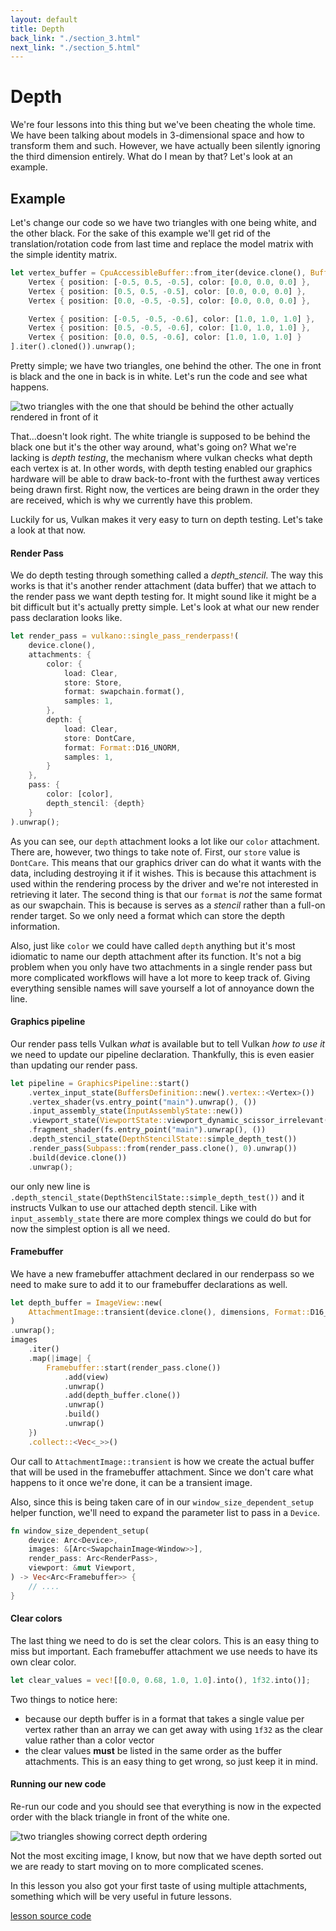 ```yaml
---
layout: default
title: Depth
back_link: "./section_3.html"
next_link: "./section_5.html"
---
```


# Depth

We're four lessons into this thing but we've been cheating the whole time. We have been talking about models in 3-dimensional space and how to transform them and such. However, we have actually been silently ignoring the third dimension entirely. What do I mean by that? Let's look at an example.

## Example

Let's change our code so we have two triangles with one being white, and the other black. For the sake of this example we'll get rid of the translation/rotation code from last time and replace the model matrix with the simple identity matrix.

```rust
let vertex_buffer = CpuAccessibleBuffer::from_iter(device.clone(), BufferUsage::all(), false, [
    Vertex { position: [-0.5, 0.5, -0.5], color: [0.0, 0.0, 0.0] },
    Vertex { position: [0.5, 0.5, -0.5], color: [0.0, 0.0, 0.0] },
    Vertex { position: [0.0, -0.5, -0.5], color: [0.0, 0.0, 0.0] },

    Vertex { position: [-0.5, -0.5, -0.6], color: [1.0, 1.0, 1.0] },
    Vertex { position: [0.5, -0.5, -0.6], color: [1.0, 1.0, 1.0] },
    Vertex { position: [0.0, 0.5, -0.6], color: [1.0, 1.0, 1.0] }
].iter().cloned()).unwrap();
```

Pretty simple; we have two triangles, one behind the other. The one in front is black and the one in back is in white. Let's run the code and see what happens.

![two triangles with the one that should be behind the other actually rendered in front of it](./imgs/4/triangles_with_no_depth.png)

That...doesn't look right. The white triangle is supposed to be behind the black one but it's the other way around, what's going on? What we're lacking is *depth testing*, the mechanism where vulkan checks what depth each vertex is at. In other words, with depth testing enabled our graphics hardware will be able to draw back-to-front with the furthest away vertices being drawn first. Right now, the vertices are being drawn in the order they are received, which is why we currently have this problem.

Luckily for us, Vulkan makes it very easy to turn on depth testing. Let's take a look at that now.

#### Render Pass

We do depth testing through something called a *depth_stencil*. The way this works is that it's another render attachment (data buffer) that we attach to the render pass we want depth testing for. It might sound like it might be a bit difficult but it's actually pretty simple. Let's look at what our new render pass declaration looks like.

```rust
let render_pass = vulkano::single_pass_renderpass!(
    device.clone(),
    attachments: {
        color: {
            load: Clear,
            store: Store,
            format: swapchain.format(),
            samples: 1,
        },
        depth: {
            load: Clear,
            store: DontCare,
            format: Format::D16_UNORM,
            samples: 1,
        }
    },
    pass: {
        color: [color],
        depth_stencil: {depth}
    }
).unwrap();
```

As you can see, our `depth` attachment looks a lot like our `color` attachment. There are, however, two things to take note of. First, our `store` value is `DontCare`. This means that our graphics driver can do what it wants with the data, including destroying it if it wishes. This is because this attachment is used within the rendering process by the driver and we're not interested in retrieving it later. The second thing is that our `format` is *not* the same format as our swapchain. This is because is serves as a *stencil* rather than a full-on render target. So we only need a format which can store the depth information.

Also, just like `color` we could have called `depth` anything but it's most idiomatic to name our depth attachment after its function. It's not a big problem when you only have two attachments in a single render pass but more complicated workflows will have a lot more to keep track of. Giving everything sensible names will save yourself a lot of annoyance down the line.

#### Graphics pipeline

Our render pass tells Vulkan *what* is available but to tell Vulkan *how to use it* we need to update our pipeline declaration. Thankfully, this is even easier than updating our render pass.

```rust
let pipeline = GraphicsPipeline::start()
    .vertex_input_state(BuffersDefinition::new().vertex::<Vertex>())
    .vertex_shader(vs.entry_point("main").unwrap(), ())
    .input_assembly_state(InputAssemblyState::new())
    .viewport_state(ViewportState::viewport_dynamic_scissor_irrelevant())
    .fragment_shader(fs.entry_point("main").unwrap(), ())
    .depth_stencil_state(DepthStencilState::simple_depth_test())
    .render_pass(Subpass::from(render_pass.clone(), 0).unwrap())
    .build(device.clone())
    .unwrap();
```

our only new line is `.depth_stencil_state(DepthStencilState::simple_depth_test())` and it instructs Vulkan to use our attached depth stencil. Like with `input_assembly_state` there are more complex things we could do but for now the simplest option is all we need.

#### Framebuffer

We have a new framebuffer attachment declared in our renderpass so we need to make sure to add it to our framebuffer declarations as well.

```rust
let depth_buffer = ImageView::new(
    AttachmentImage::transient(device.clone(), dimensions, Format::D16_UNORM).unwrap(),
)
.unwrap();
images
    .iter()
    .map(|image| {
        Framebuffer::start(render_pass.clone())
            .add(view)
            .unwrap()
            .add(depth_buffer.clone())
            .unwrap()
            .build()
            .unwrap()
    })
    .collect::<Vec<_>>()
```

Our call to `AttachmentImage::transient` is how we create the actual buffer that will be used in the framebuffer attachment. Since we don't care what happens to it once we're done, it can be a transient image.

Also, since this is being taken care of in our `window_size_dependent_setup` helper function, we'll need to expand the parameter list to pass in a `Device`.

```rust
fn window_size_dependent_setup(
    device: Arc<Device>,
    images: &[Arc<SwapchainImage<Window>>],
    render_pass: Arc<RenderPass>,
    viewport: &mut Viewport,
) -> Vec<Arc<Framebuffer>> {
    // ....
}
```

#### Clear colors

The last thing we need to do is set the clear colors. This is an easy thing to miss but important. Each framebuffer attachment we use needs to have its own clear color.

```rust
let clear_values = vec![[0.0, 0.68, 1.0, 1.0].into(), 1f32.into()];
```

Two things to notice here:
 - because our depth buffer is in a format that takes a single value per vertex rather than an array we can get away with using `1f32` as the clear value rather than a color vector
 - the clear values **must** be listed in the same order as the buffer attachments. This is an easy thing to get wrong, so just keep it in mind.

#### Running our new code

Re-run our code and you should see that everything is now in the expected order with the black triangle in front of the white one.

![two triangles showing correct depth ordering](./imgs/4/fixed_depth_triangles.png)

Not the most exciting image, I know, but now that we have depth sorted out we are ready to start moving on to more complicated scenes.

In this lesson you also got your first taste of using multiple attachments, something which will be very useful in future lessons.

[lesson source code](https://github.com/taidaesal/vulkano_tutorial/tree/gh-pages/lessons/4.%20Depth)